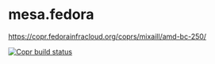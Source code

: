 # mesa.fedora

https://copr.fedorainfracloud.org/coprs/mixaill/amd-bc-250/

[![Copr build status](https://copr.fedorainfracloud.org/coprs/mixaill/amd-bc-250/package/mesa/status_image/last_build.png)](https://copr.fedorainfracloud.org/coprs/mixaill/amd-bc-250/package/mesa/)
